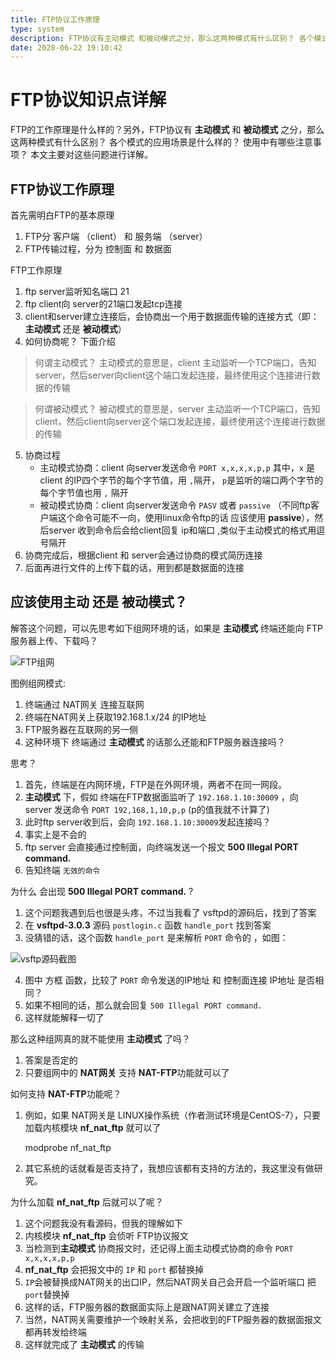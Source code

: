 ```yaml
---
title: FTP协议工作原理
type: system
description: FTP协议有主动模式 和被动模式之分，那么这两种模式有什么区别？ 各个模式的应用场景是什么样的？ 使用中有哪些注意事项？ 本文主要对这些问题进行详解。
date: 2020-06-22 19:10:42
---
```


# FTP协议知识点详解

FTP的工作原理是什么样的？另外，FTP协议有 **主动模式** 和 **被动模式** 之分，那么这两种模式有什么区别？ 各个模式的应用场景是什么样的？ 使用中有哪些注意事项？ 本文主要对这些问题进行详解。

## FTP协议工作原理

首先需明白FTP的基本原理
1. FTP分 客户端 （client） 和 服务端 （server）
2. FTP传输过程，分为 控制面 和 数据面

FTP工作原理

1. ftp server监听知名端口 21
2. ftp client向 server的21端口发起tcp连接
3. client和server建立连接后，会协商出一个用于数据面传输的连接方式（即：**主动模式** 还是 **被动模式**）
4. 如何协商呢？ 下面介绍

> 何谓主动模式？
> 主动模式的意思是，client 主动监听一个TCP端口，告知server，然后server向client这个端口发起连接，最终使用这个连接进行数据的传输

> 何谓被动模式？
> 被动模式的意思是，server 主动监听一个TCP端口，告知client，然后client向server这个端口发起连接，最终使用这个连接进行数据的传输

5. 协商过程
    * 主动模式协商：client 向server发送命令 `PORT x,x,x,x,p,p` 其中，`x` 是 client 的IP四个字节的每个字节值，用 `,`隔开， `p`是监听的端口两个字节的每个字节值也用 `,` 隔开 
    * 被动模式协商：client 向server发送命令 `PASV` 或者 `passive` （不同ftp客户端这个命令可能不一向，使用linux命令ftp的话 应该使用 **passive**），然后server 收到命令后会给client回复 ip和端口 ,类似于主动模式的格式用逗号隔开
6. 协商完成后，根据client 和 server会通过协商的模式简历连接
7. 后面再进行文件的上传下载的话，用到都是数据面的连接

## 应该使用主动 还是 被动模式？

解答这个问题，可以先思考如下组网环境的话，如果是 **主动模式** 终端还能向 FTP服务器上传、下载吗？

![FTP组网](/images/ftp_net.png)

图例组网模式:

1. 终端通过 NAT网关 连接互联网
2. 终端在NAT网关上获取192.168.1.x/24 的IP地址
3. FTP服务器在互联网的另一侧
4. 这种环境下 终端通过 **主动模式** 的话那么还能和FTP服务器连接吗？

思考？

1. 首先，终端是在内网环境，FTP是在外网环境，两者不在同一网段。
2. **主动模式** 下，假如 终端在FTP数据面监听了 `192.168.1.10:30009` ，向 server 发送命令 `PORT 192,168,1,10,p,p` (p的值我就不计算了)
3. 此时ftp server收到后，会向 `192.168.1.10:30009`发起连接吗？
4. 事实上是不会的
5. ftp server 会直接通过控制面，向终端发送一个报文 **500 Illegal PORT command.**
6. 告知终端 `无效的命令`

为什么 会出现 **500 Illegal PORT command.** ?

1. 这个问题我遇到后也很是头疼，不过当我看了 vsftpd的源码后，找到了答案
2. 在 **vsftpd-3.0.3** 源码 `postlogin.c` 函数 `handle_port` 找到答案
3. 没猜错的话，这个函数 `handle_port` 是来解析 `PORT` 命令的 ，如图：

![vsftp源码截图](/images/vsftpd.png)

4. 图中 方框 函数，比较了 `PORT` 命令发送的IP地址 和 控制面连接 IP地址 是否相同？
5. 如果不相同的话，那么就会回复 `500 Illegal PORT command.`
6. 这样就能解释一切了

那么这种组网真的就不能使用 **主动模式** 了吗？

1. 答案是否定的
2. 只要组网中的 **NAT网关** 支持 **NAT-FTP**功能就可以了

如何支持 **NAT-FTP**功能呢？

1. 例如，如果 NAT网关是 LINUX操作系统（作者测试环境是CentOS-7），只要加载内核模块 **nf_nat_ftp** 就可以了
   
    modprobe nf_nat_ftp

2. 其它系统的话就看是否支持了，我想应该都有支持的方法的，我这里没有做研究。

为什么加载 **nf_nat_ftp** 后就可以了呢？

1. 这个问题我没有看源码，但我的理解如下
2. 内核模块 **nf_nat_ftp** 会侦听 FTP协议报文
3. 当检测到**主动模式** 协商报文时，还记得上面主动模式协商的命令 `PORT x,x,x,x,p,p`
4. **nf_nat_ftp** 会把报文中的 `IP` 和 `port` 都替换掉
5. `IP`会被替换成NAT网关的出口IP，然后NAT网关自己会开启一个监听端口 把 `port`替换掉
6. 这样的话，FTP服务器的数据面实际上是跟NAT网关建立了连接
7. 当然，NAT网关需要维护一个映射关系，会把收到的FTP服务器的数据面报文都再转发给终端
8. 这样就完成了 **主动模式** 的传输
